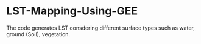 # LST-Mapping-Using-GEE
The code generates LST consdering different surface types such as water, ground (Soil), vegetation.
